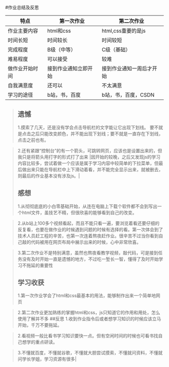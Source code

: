 #作业总结及反思


|特点| 第一次作业 | 第二次作业 |
|----|----|----|
|作业主要内容|html和css|html,css重要的是js|
|时间长短|时间较长|时间较短|
|完成程度|B级（中等）|C级（基础）|
|难易程度|可以接受|较难|
|做作业开始时间|接到作业通知立即开始|接到作业通知一周后才开始|
|自我满意度|还可以|不太满意|
|学习的途径|b站，书，百度|b站，书，百度，CSDN|
>## 遗憾
>
>1.摸索了几天，还是没有学会点击导航栏的文字能让它出现下划线。
要不就是点击之后只能改变颜色，并不能出现下划线；要不就是一直存在下划线，点击之前也有。

>2.还有紧跟“控制台”的有一个箭头，可跳转网页，应该也是设置出来的，但我只是将箭头用打字的形式打了出来
>|因开始的较晚，之后又发现js的学习内容比较多，尝试着做一个应该是属于学习内容中较简单的下拉菜单，但最后做出来只能在导航栏中上下滑动着看，并不能完全显示出来，就被删去，则最后的作业基本没有涉及js。|
>
>## 感想
>
>1.从彻彻底底的小白零基础开始，从连在电脑上下载个软件都不会到写出一个html文件，虽技艺不精，但很欣喜的能够看到自己的改变。

>2.从b站上100多个视频看起，而且不能只看一遍，要浏览着看还要仔细的反复看，也要在做作业的时候遇到问题的时候有选择的看。第一次体会到了技术人员赶工程的辛苦，也第一次连着熬夜赶作业。很辛苦不过当你看到自己敲的代码被用在网页布局中展示出来的时候，心中非常欣喜。

>3.第二次作业不是特别满意，虽然也熬夜看教学视频，敲代码，可是接到任务没有及时开始一直是遗憾的地方，不过吃一堑长一智，懂得了及时开始学习不拖延的重要性
>
>## 学习收获
>
>1.第一次作业学会了html和css最基本的用法，能够制作出来一个简单地网页

>2.第二次作业更加熟练的掌握html和css，js只知道它的作用和用处，怎么使用了解并不多
>##反思
>1.收到作业指令后或者想学习知识的时候应该立马开始，千万不要拖延。

>2.看视频一般比看书学习知识要快一点。但有空闲时间的时候也可看书找自己想学的重点研读。

>3.不懂就百度，不懂就谷歌，不懂就大胆尝试摸索，不懂就问资料，不懂就问学长学姐，学习资源有很多|